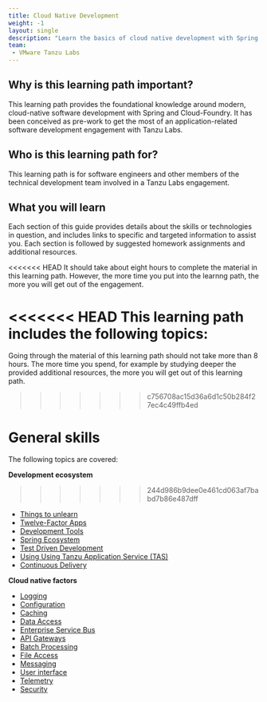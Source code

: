 ```yaml
---
title: Cloud Native Development
weight: -1
layout: single
description: "Learn the basics of cloud native development with Spring. This developer pre-engagement guide helps you to get the most of an engagement following the Tanzu Labs methodology."
team:
 - VMware Tanzu Labs
---
```

 
## Why is this learning path important?

This learning path provides the foundational knowledge around modern, cloud-native software development with Spring and Cloud-Foundry. It has been conceived as pre-work to get the most of an application-related software development engagement with Tanzu Labs. 

## Who is this learning path for?
 
This learning path is for software engineers and other members of the technical development team involved in a Tanzu Labs engagement.

## What you will learn
 
Each section of this guide provides details about the skills or technologies in question, and includes links to specific and targeted information to assist you. Each section is followed by suggested homework assignments and additional resources.

<<<<<<< HEAD
It should take about eight hours to complete the material in this learning path. However, the more time you put into the learnng path, the more you will get out of the engagement.
 
<<<<<<< HEAD
This learning path includes the following topics:
=======
Going through the material of this learning path should not take more than 8 hours. The more time you spend, for example by studying deeper the provided additional resources, the more you will get out of this learning path.
>>>>>>> c756708ac15d36a6d1c50b284f27ec4c49ffb4ed
 
**General skills**
=======
The following topics are covered:

**Development ecosystem**
>>>>>>> 244d986b9dee0e461cd063af7babd7b86e487dff
* [Things to unlearn](/outcomes/cloud-native-development/general__unlearn/)
* [Twelve-Factor Apps](/outcomes/cloud-native-development/general__twelve-factor-apps/)
* [Development Tools](/outcomes/cloud-native-development/general__dev_env_tools/)
* [Spring Ecosystem](/outcomes/cloud-native-development/general__spring_ecosystem/)
* [Test Driven Development](/outcomes/cloud-native-development/general__tdd/)
* [Using Using Tanzu Application Service (TAS)](/outcomes/cloud-native-development/general__using_cloud_foundry/)
* [Continuous Delivery](/outcomes/cloud-native-development/general__ci_cd/)

**Cloud native factors**
* [Logging](/outcomes/cloud-native-development/specific__logging/)
* [Configuration](/outcomes/cloud-native-development/specific__configuration/)
* [Caching](/outcomes/cloud-native-development/specific__caching/)
* [Data Access](/outcomes/cloud-native-development/specific__data_access/)
* [Enterprise Service Bus](/outcomes/cloud-native-development/specific__esb/)
* [API Gateways](/outcomes/cloud-native-development/specific__api_gateway/)
* [Batch Processing](/outcomes/cloud-native-development/specific__batch_processing/)
* [File Access](/outcomes/cloud-native-development/specific__file_access/)
* [Messaging](/outcomes/cloud-native-development/specific__messaging/)
* [User interface](/outcomes/cloud-native-development/specific__user_interfaces/)
* [Telemetry](/outcomes/cloud-native-development/specific__telemetry/)
* [Security](/outcomes/cloud-native-development/specific__security/)
